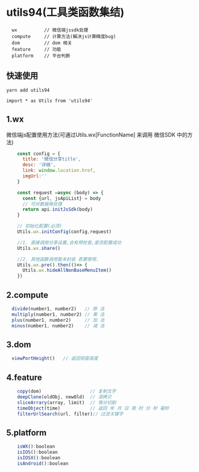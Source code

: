 # utils94(工具类函数集结)
```
  wx          // 微信端jssdk处理
  compute     // 计算方法(解决js计算精度bug)
  dom         // dom 相关
  feature     // 功能
  platform    // 平台判断
```

## 快速使用
```
yarn add utils94 

import * as Utils from 'utils94'

```
  
## 1.wx

  微信端js配置使用方法(可通过Utils.wx[FunctionName] 来调用 微信SDK 中的方法)

  ```javascript
      const config = {
        title: '微信分享title',
        desc: '详细',
        link: window.location.href,
        imgUrl:''
      }

      const request =async (body) => {
        const {url, jsApiList} = body
        // 可对数据再处理
        return api.initJsSdk(body)
      }

      // 初始化配置(必须)
      Utils.wx.initConfig(config,request)

      //1. 直接调用分享设置,会有预检查,是否配置成功
      Utils.wx.share()

      //2. 其他函数调用暂未封装 若要使用.
      Utils.wx.pre().then(()=> {
        Utils.wx.hideAllNonBaseMenuItem()
      })
  ```

  ## 2.compute
  ```javascript
    divide(number1, number2)   // 除 法
    multiply(number1, number2) // 乘 法
    plus(number1, number2)     // 加 法
    minus(number1, number2)    // 减 法
  ```

  ## 3.dom
  ```javascript
    viewPortHeight()   // 返回视窗高度
  ```

  ## 4.feature
  ```javascript
      copy(dom)                  // 复制文字 
      deepClone(oldObj, newOld)  // 深拷贝
      sliceArrary(array, limit)  // 等分切割
      timeObject(time)           // 返回 年 月 日 周 时 分 秒 毫秒
      filterUrlSearch(url, filter)// 过滤关键字
  ```

  ## 5.platform
  ```javascript
      isWX():boolean
      isIOS():boolean
      isIOSX():boolean
      isAndroid():boolean
  ```